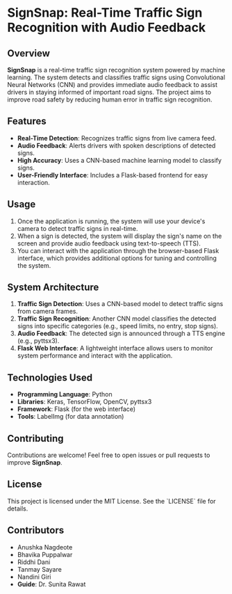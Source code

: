 
# SignSnap: Real-Time Traffic Sign Recognition with Audio Feedback

## Overview
**SignSnap** is a real-time traffic sign recognition system powered by machine learning. The system detects and classifies traffic signs using Convolutional Neural Networks (CNN) and provides immediate audio feedback to assist drivers in staying informed of important road signs. The project aims to improve road safety by reducing human error in traffic sign recognition.

## Features
- **Real-Time Detection**: Recognizes traffic signs from live camera feed.
- **Audio Feedback**: Alerts drivers with spoken descriptions of detected signs.
- **High Accuracy**: Uses a CNN-based machine learning model to classify signs.
- **User-Friendly Interface**: Includes a Flask-based frontend for easy interaction.

## Usage

1. Once the application is running, the system will use your device's camera to detect traffic signs in real-time.
2. When a sign is detected, the system will display the sign's name on the screen and provide audio feedback using text-to-speech (TTS).
3. You can interact with the application through the browser-based Flask interface, which provides additional options for tuning and controlling the system.

## System Architecture

1. **Traffic Sign Detection**: Uses a CNN-based model to detect traffic signs from camera frames.
2. **Traffic Sign Recognition**: Another CNN model classifies the detected signs into specific categories (e.g., speed limits, no entry, stop signs).
3. **Audio Feedback**: The detected sign is announced through a TTS engine (e.g., pyttsx3).
4. **Flask Web Interface**: A lightweight interface allows users to monitor system performance and interact with the application.

## Technologies Used
- **Programming Language**: Python
- **Libraries**: Keras, TensorFlow, OpenCV, pyttsx3
- **Framework**: Flask (for the web interface)
- **Tools**: LabelImg (for data annotation)

## Contributing
Contributions are welcome! Feel free to open issues or pull requests to improve **SignSnap**.

## License
This project is licensed under the MIT License. See the \`LICENSE\` file for details.

## Contributors
- Anushka Nagdeote
- Bhavika Puppalwar
- Riddhi Dani
- Tanmay Sayare
- Nandini Giri
- **Guide**: Dr. Sunita Rawat
